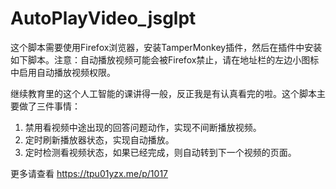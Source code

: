 # AutoPlayVideo_jsglpt

这个脚本需要使用Firefox浏览器，安装TamperMonkey插件，然后在插件中安装如下脚本。注意：自动播放视频可能会被Firefox禁止，请在地址栏的左边小图标中启用自动播放视频权限。

继续教育里的这个人工智能的课讲得一般，反正我是有认真看完的啦。这个脚本主要做了三件事情：
1. 禁用看视频中途出现的回答问题动作，实现不间断播放视频。
2. 定时刷新播放器状态，实现自动播放。
3. 定时检测看视频状态，如果已经完成，则自动转到下一个视频的页面。

更多请查看 https://tpu01yzx.me/p/1017
